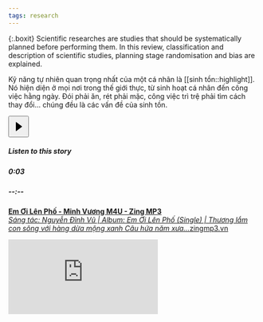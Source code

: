 ```yaml
---
tags: research
---
```

{:.boxit}
Scientific researches are studies that should be systematically planned before performing them. In this review, classification and description of scientific studies, planning stage randomisation and bias are explained.

Kỹ năng tự nhiên quan trọng nhất của một cá nhân là [[sinh tồn::highlight]]. Nó hiện diện ở mọi nơi trong thế giới thực, từ sinh hoạt cá nhân đến công việc hằng ngày. Đói phải ăn, rét phải mặc, công việc trì trệ phải tìm cách thay đổi... chúng đều là các vấn đề của sinh tồn. 

<div class="a b c"><div class="d e f g h i j k"></div><script>document.domain = document.domain;</script><script>window.PARSELY = window.PARSELY || {autotrack: false}</script><article class="meteredContent"><section class="fe ff fg fh ai fi do r"><div class="fj r"><div class="fk n p"><audio id="audio-player"><source src="https://cdn-audio-1.medium.com/9/b/6/9b6787c9dc5f/m4a/96.m4a"></audio><div class="n o am"><div class="fl r"><button class="fm fn fo fp do fq fr fs eh q ft fu bh fv fw fx" style="height: 43px;" ><svg width="25" height="25"><path d="M7 4v17.03a.5.5 0 0 0 .8.4l11.1-8.1a1 1 0 0 0 0-1.62L7.8 3.6A.5.5 0 0 0 7 4z"></path></svg></button></div><div class="n fy am"><h5 class="ar cl fz at eh">Listen to this story</h5><div class="n o"><div class="gj gk r gl"><h5 class="ar cl fz at aw">0:03</h5></div><div class="n ga o gb gc dg gd" id="audio-player-progress-bar"><div class="ge ei gf fc gg gh gi dg dh"></div></div><div class="gm gk r gn"><h5 class="ar cl fz at aw">--:--</h5></div></div></div></div></div></div></section><span class="r"></span></article></div>

<a href="https://medium.com/r/?url=https%3A%2F%2Fzingmp3.vn%2Fbai-hat%2FEm-Oi-Len-Pho-Minh-Vuong-M4U%2FZWAFOEAF.html" data-href="https://medium.com/r/?url=https%3A%2F%2Fzingmp3.vn%2Fbai-hat%2FEm-Oi-Len-Pho-Minh-Vuong-M4U%2FZWAFOEAF.html" class="markup--anchor markup--mixtapeEmbed-anchor" title="https://zingmp3.vn/bai-hat/Em-Oi-Len-Pho-Minh-Vuong-M4U/ZWAFOEAF.html" data-tooltip="https://medium.com/r/?url=https%3A%2F%2Fzingmp3.vn%2Fbai-hat%2FEm-Oi-Len-Pho-Minh-Vuong-M4U%2FZWAFOEAF.html" data-tooltip-position="bottom" data-tooltip-type="link"><strong class="markup--strong markup--mixtapeEmbed-strong">Em Ơi Lên Phố - Minh Vương M4U - Zing MP3</strong><br><em class="markup--em markup--mixtapeEmbed-em">Sáng tác: Nguyễn Đình Vũ | Album: Em Ơi Lên Phố (Single) | Thương lắm con sông với hàng dừa mộng xanh Câu hứa năm xưa…</em>zingmp3.vn</a>


<iframe max-width="680" height="auto" src="https://www.youtube-nocookie.com/embed/IP7nW_hKB7I?start=6" frameborder="0" allow="accelerometer; autoplay; encrypted-media; gyroscope; picture-in-picture" allowfullscreen></iframe>
